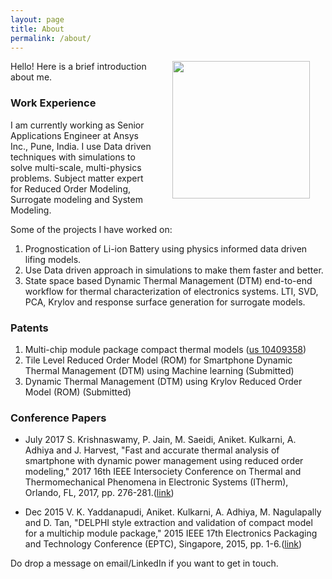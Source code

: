 ```yaml
---
layout: page
title: About
permalink: /about/
---
```


<img src="{{site.baseurl}}/assets/DSC_0011.jpg" width="220" align="right" hspace="25"/>

Hello! Here is a brief introduction about me.

### Work Experience

I am currently working as Senior Applications Engineer at Ansys Inc., Pune, India. I use Data driven techniques with 
simulations to solve multi-scale, multi-physics problems. Subject matter expert for Reduced Order Modeling, 
Surrogate modeling and System Modeling.

Some of the projects I have worked on:
1. Prognostication of Li-ion Battery using physics informed data driven lifing models.
2. Use Data driven approach in simulations to make them faster and better.
3. State space based Dynamic Thermal Management (DTM) end-to-end workflow for thermal characterization of 
   electronics systems. LTI, SVD, PCA, Krylov and response surface generation for surrogate models.


### Patents

1. Multi-chip module package compact thermal models ([us 10409358](https://patents.justia.com/patent/10409358))
2. Tile Level Reduced Order Model (ROM) for Smartphone Dynamic Thermal Management (DTM) using Machine learning (Submitted)
3. Dynamic Thermal Management (DTM) using Krylov Reduced Order Model (ROM) (Submitted)

### Conference Papers

* July 2017 S. Krishnaswamy, P. Jain, M. Saeidi, Aniket. Kulkarni, A. Adhiya and J. Harvest,
"Fast and accurate thermal analysis of smartphone with dynamic power management
using reduced order modeling," 2017 16th IEEE Intersociety Conference on Thermal
and Thermomechanical Phenomena in Electronic Systems (ITherm), Orlando, FL,
2017, pp. 276-281.([link](https://ieeexplore.ieee.org/document/7992482))
  
* Dec 2015 V. K. Yaddanapudi, Aniket. Kulkarni, A. Adhiya, M. Nagulapally and D. Tan,
"DELPHI style extraction and validation of compact model for a multichip module
package," 2015 IEEE 17th Electronics Packaging and Technology Conference (EPTC),
Singapore, 2015, pp. 1-6.([link](https://ieeexplore.ieee.org/document/7412368))

Do drop a message on email/LinkedIn if you want to get in touch.